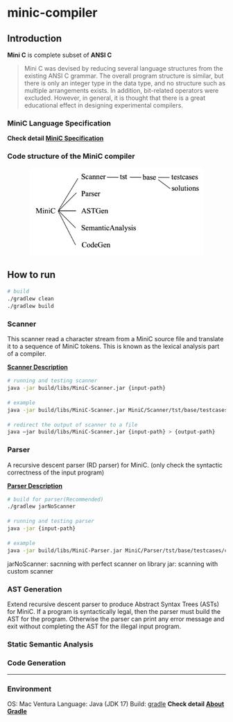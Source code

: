 # minic-compiler

## Introduction
**Mini C** is complete subset of **ANSI C**
> Mini C was devised by reducing several language structures from the existing ANSI C grammar. The overall program structure is similar, but there is only an integer type in the data type, and no structure such as multiple arrangements exists. In addition, bit-related operators were excluded. However, in general, it is thought that there is a great educational effect in designing experimental compilers.

### MiniC Language Specification

**Check detail [MiniC Specification](docs/minic_language_spec.md)**

### Code structure of the MiniC compiler
<p align="center">
  <img src="docs/img/code_structure.png" alt="drawing" width="400"/>
</p>


## How to run

```zsh
# build
./gradlew clean
./gradlew build
```


### Scanner
This scanner read a character stream from a MiniC source file and translate it to a sequence of MiniC tokens.
This is known as the lexical analysis part of a compiler.

**[Scanner Description](docs/descriptions/scanner_description.md)**

```zsh
# running and testing scanner
java -jar build/libs/MiniC-Scanner.jar {input-path}

# example
java -jar build/libs/MiniC-Scanner.jar MiniC/Scanner/tst/base/testcases/c1.txt

# redirect the output of scanner to a file
java –jar build/libs/MiniC-Scanner.jar {input-path} > {output-path}
```


### Parser
A recursive descent parser (RD parser) for MiniC.
(only check the syntactic correctness of the input program)

**[Parser Description](docs/descriptions/parser_description.md)**

```zsh
# build for parser(Recommended)
./gradlew jarNoScanner

# running and testing parser
java -jar {input-path}

# example
java -jar build/libs/MiniC-Parser.jar MiniC/Parser/tst/base/testcases/c1.txt
```
jarNoScanner: sacnning with perfect scanner on library
jar: scanning with custom scanner


### AST Generation
Extend recursive descent parser to produce Abstract Syntax Trees (ASTs) for MiniC. 
If a program is syntactically legal, then the parser must build the AST for the program. Otherwise the parser can print any error message and exit without completing the AST for the illegal input program.



### Static Semantic Analysis


### Code Generation

--- 
### Environment
OS: Mac Ventura
Language: Java (JDK 17)
Build: [gradle](https://gradle.org/)
**Check detail [About Gradle](docs/about_gradle.md)**